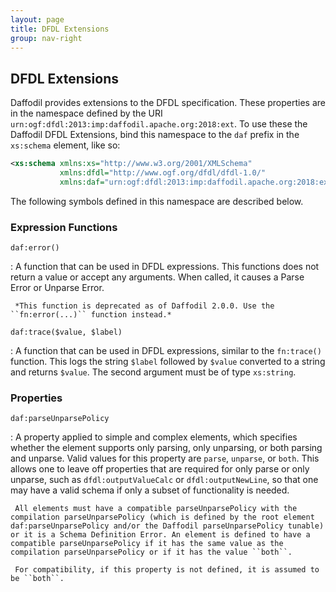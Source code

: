 ```yaml
---
layout: page
title: DFDL Extensions
group: nav-right
---
```

<!--
{% comment %}
Licensed to the Apache Software Foundation (ASF) under one or more
contributor license agreements.  See the NOTICE file distributed with
this work for additional information regarding copyright ownership.
The ASF licenses this file to you under the Apache License, Version 2.0
(the "License"); you may not use this file except in compliance with
the License.  You may obtain a copy of the License at

http://www.apache.org/licenses/LICENSE-2.0

Unless required by applicable law or agreed to in writing, software
distributed under the License is distributed on an "AS IS" BASIS,
WITHOUT WARRANTIES OR CONDITIONS OF ANY KIND, either express or implied.
See the License for the specific language governing permissions and
limitations under the License.
{% endcomment %}
-->

## DFDL Extensions

Daffodil provides extensions to the DFDL specification. These properties are in the namespace defined by the URI ``urn:ogf:dfdl:2013:imp:daffodil.apache.org:2018:ext``. To use these the Daffodil DFDL Extensions, bind this namespace to the ``daf`` prefix in the ``xs:schema`` element, like so:

``` xml
<xs:schema xmlns:xs="http://www.w3.org/2001/XMLSchema"
           xmlns:dfdl="http://www.ogf.org/dfdl/dfdl-1.0/"
           xmlns:daf="urn:ogf:dfdl:2013:imp:daffodil.apache.org:2018:ext">
```

The following symbols defined in this namespace are described below.

### Expression Functions

``daf:error()``

   : A function that can be used in DFDL expressions. This functions does not return a value or accept any arguments. When called, it causes a Parse Error or Unparse Error.

     *This function is deprecated as of Daffodil 2.0.0. Use the ``fn:error(...)`` function instead.*

``daf:trace($value, $label)``

   : A function that can be used in DFDL expressions, similar to the ``fn:trace()`` function. This logs the string ``$label`` followed by ``$value`` converted to a string and returns ``$value``. The second argument must be of type ``xs:string``.

### Properties

``daf:parseUnparsePolicy``

   : A property applied to simple and complex elements, which specifies whether the element supports only parsing, only unparsing, or both parsing and unparse. Valid values for this property are ``parse``, ``unparse``, or ``both``. This allows one to leave off properties that are required for only parse or only unparse, such as ``dfdl:outputValueCalc`` or ``dfdl:outputNewLine``, so that one may have a valid schema if only a subset of functionality is needed.

     All elements must have a compatible parseUnparsePolicy with the compilation parseUnparsePolicy (which is defined by the root element daf:parseUnparsePolicy and/or the Daffodil parseUnparsePolicy tunable) or it is a Schema Definition Error. An element is defined to have a compatible parseUnparsePolicy if it has the same value as the compilation parseUnparsePolicy or if it has the value ``both``.

     For compatibility, if this property is not defined, it is assumed to be ``both``.
